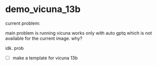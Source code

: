 # demo_vicuna_13b


current problem:




main problem is running vicuna works only with auto gptq which is not available for the current image. why?

idk. prob

- [ ] make a template for vicuna 13b


